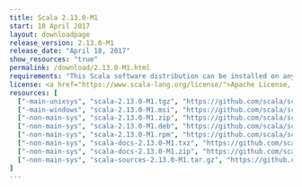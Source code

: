 ```yaml
---
title: Scala 2.13.0-M1
start: 18 April 2017
layout: downloadpage
release_version: 2.13.0-M1
release_date: "April 18, 2017"
show_resources: "true"
permalink: /download/2.13.0-M1.html
requirements: "This Scala software distribution can be installed on any Unix-like or Windows system. It requires the Java runtime version 1.8 or later, which can be downloaded <a href='https://www.java.com/'>here</a>."
license: <a href="https://www.scala-lang.org/license/">Apache License, Version 2.0</a>
resources: [
  ["-main-unixsys", "scala-2.13.0-M1.tgz", "https://github.com/scala/scala/releases/download/v2.13.0-M1/scala-2.13.0-M1.tgz", "Mac OS X, Unix, Cygwin", "16.95M"],
  ["-main-windows", "scala-2.13.0-M1.msi", "https://github.com/scala/scala/releases/download/v2.13.0-M1/scala-2.13.0-M1.msi", "Windows (msi installer)", "112.80M"],
  ["-non-main-sys", "scala-2.13.0-M1.zip", "https://github.com/scala/scala/releases/download/v2.13.0-M1/scala-2.13.0-M1.zip", "Windows", "16.99M"],
  ["-non-main-sys", "scala-2.13.0-M1.deb", "https://github.com/scala/scala/releases/download/v2.13.0-M1/scala-2.13.0-M1.deb", "Debian", "129.84M"],
  ["-non-main-sys", "scala-2.13.0-M1.rpm", "https://github.com/scala/scala/releases/download/v2.13.0-M1/scala-2.13.0-M1.rpm", "RPM package", "112.38M"],
  ["-non-main-sys", "scala-docs-2.13.0-M1.txz", "https://github.com/scala/scala/releases/download/v2.13.0-M1/scala-docs-2.13.0-M1.txz", "API docs", "50.57M"],
  ["-non-main-sys", "scala-docs-2.13.0-M1.zip", "https://github.com/scala/scala/releases/download/v2.13.0-M1/scala-docs-2.13.0-M1.zip", "API docs", "97.90M"],
  ["-non-main-sys", "scala-sources-2.13.0-M1.tar.gz", "https://github.com/scala/scala/archive/v2.13.0-M1.tar.gz", "Sources", ""]
]
---
```

